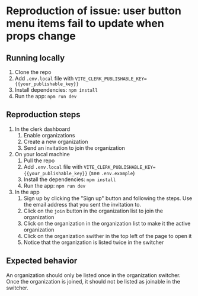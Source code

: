 # Reproduction of issue: user button menu items fail to update when props change

## Running locally

1. Clone the repo
2. Add `.env.local` file with `VITE_CLERK_PUBLISHABLE_KEY={{your_publishable_key}}`
3. Install dependencies: `npm install`
4. Run the app: `npm run dev`

## Reproduction steps

1. In the clerk dashboard
   1. Enable organizations
   2. Create a new organization
   3. Send an invitation to join the organization
2. On your local machine
   1. Pull the repo
   2. Add `.env.local` file with `VITE_CLERK_PUBLISHABLE_KEY={{your_publishable_key}}` (see `.env.example`)
   3. Install the dependencies: `npm install`
   4. Run the app: `npm run dev`
3. In the app
   1. Sign up by clicking the "Sign up" button and following the steps. Use the email address that you sent
   the invitation to.
   2. Click on the `join` button in the organization list to join the organization
   3. Click on the organization in the organization list to make it the active organization
   4. Click on the organization swither in the top left of the page to open it
   5. Notice that the organization is listed twice in the switcher

## Expected behavior

An organization should only be listed once in the organization switcher. Once the organization is joined, it should not be listed as joinable in the switcher.

